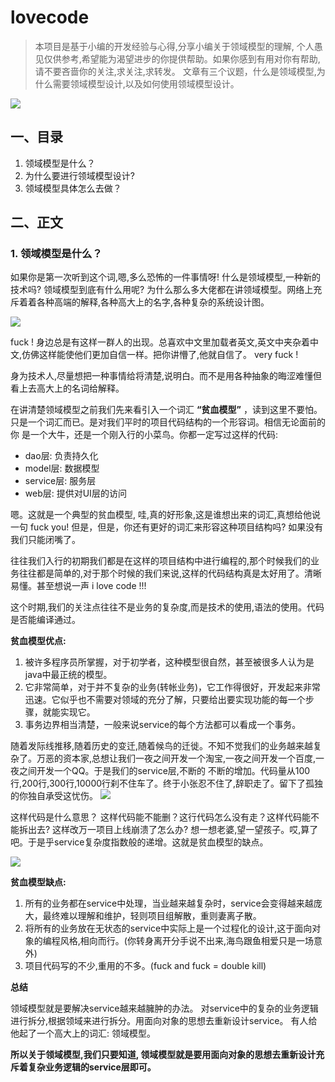 # lovecode

> 本项目是基于小编的开发经验与心得,分享小编关于领域模型的理解, 个人愚见仅供参考,希望能为渴望进步的你提供帮助。如果你感到有用对你有帮助,请不要吝啬你的关注,求关注,求转发。
> 文章有三个议题，什么是领域模型,为什么需要领域模型设计,以及如何使用领域模型设计。


![](https://img.springlearn.cn/blog/learn_1594392162000.png)

## 一、目录

1. 领域模型是什么？
2. 为什么要进行领域模型设计?
3. 领域模型具体怎么去做？

## 二、正文

### 1. 领域模型是什么？

如果你是第一次听到这个词,嗯,多么恐怖的一件事情呀! 什么是领域模型,一种新的技术吗? 领域模型到底有什么用呢? 
为什么那么多大佬都在讲领域模型。网络上充斥着着各种高端的解释,各种高大上的名字,各种复杂的系统设计图。

![](https://www.52doutu.cn/static/temp/pic/115d39ff1e6acde4bc8aae93d41419d0.gif)

fuck ! 
身边总是有这样一群人的出现。总喜欢中文里加载者英文,英文中夹杂着中文,仿佛这样能使他们更加自信一样。把你讲懵了,他就自信了。 very fuck !

身为技术人,尽量想把一种事情给将清楚,说明白。而不是用各种抽象的晦涩难懂但看上去高大上的名词给解释。

在讲清楚领域模型之前我们先来看引入一个词汇 **“贫血模型”** ，读到这里不要怕。只是一个词汇而已。是对我们平时的项目代码结构的一个形容词。相信无论面前的你
是一个大牛，还是一个刚入行的小菜鸟。你都一定写过这样的代码:

- dao层: 负责持久化
- model层: 数据模型
- service层: 服务层
- web层: 提供对UI层的访问

嗯。这就是一个典型的贫血模型, 哇,真的好形象,这是谁想出来的词汇,真想给他说一句 fuck you!  但是，但是，你还有更好的词汇来形容这种项目结构吗? 如果没有我们只能闭嘴了。

往往我们入行的初期我们都是在这样的项目结构中进行编程的,那个时候我们的业务往往都是简单的,对于那个时候的我们来说,这样的代码结构真是太好用了。清晰易懂。甚至想说一声 i love code !!!

这个时期,我们的关注点往往不是业务的复杂度,而是技术的使用,语法的使用。代码是否能编译通过。

**贫血模型优点:**

1. 被许多程序员所掌握，对于初学者，这种模型很自然，甚至被很多人认为是java中最正统的模型。
2. 它非常简单，对于并不复杂的业务(转帐业务)，它工作得很好，开发起来非常迅速。它似乎也不需要对领域的充分了解，只要给出要实现功能的每一个步骤，就能实现它。
3. 事务边界相当清楚，一般来说service的每个方法都可以看成一个事务。

随着发际线推移,随着历史的变迁,随着候鸟的迁徙。不知不觉我们的业务越来越复杂了。万恶的资本家,总想让我们一夜之间开发一个淘宝,一夜之间开发一个百度,一夜之间开发一个QQ。于是我们的service层,不断的
不断的增加。代码量从100行,200行,300行,10000行刹不住车了。终于小张忍不住了,辞职走了。留下了孤独的你独自承受这忧伤。
![](https://img.springlearn.cn/blog/learn_1594392402000.png)

这样代码是什么意思？ 这样代码能不能删？这行代码怎么没有走？这样代码能不能拆出去? 这样改万一项目上线崩溃了怎么办? 想一想老婆,望一望孩子。哎,算了吧。于是乎service复杂度指数般的递增。这就是贫血模型的缺点。

![](https://img.springlearn.cn/blog/learn_1594392441000.png)

**贫血模型缺点:**

1. 所有的业务都在service中处理，当业越来越复杂时，service会变得越来越庞大，最终难以理解和维护，轻则项目组解散，重则妻离子散。
2. 将所有的业务放在无状态的service中实际上是一个过程化的设计,这于面向对象的编程风格,相向而行。(你转身离开分手说不出来,海鸟跟鱼相爱只是一场意外)
3. 项目代码写的不少,重用的不多。(fuck and fuck = double kill)


**总结**

领域模型就是要解决service越来越臃肿的办法。 对service中的复杂的业务逻辑进行拆分,根据领域来进行拆分。用面向对象的思想去重新设计service。
有人给他起了一个高大上的词汇: 领域模型。

**所以关于领域模型,我们只要知道, 领域模型就是要用面向对象的思想去重新设计充斥着复杂业务逻辑的service层即可。**


